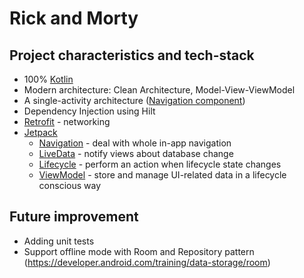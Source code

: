 # Rick and Morty

## Project characteristics and tech-stack

* 100% [Kotlin](https://kotlinlang.org/)
* Modern architecture: Clean Architecture, Model-View-ViewModel
* A single-activity architecture ([Navigation component](https://developer.android.com/guide/navigation/navigation-getting-started))
* Dependency Injection using Hilt
* [Retrofit](https://square.github.io/retrofit/) - networking
* [Jetpack](https://developer.android.com/jetpack)
    * [Navigation](https://developer.android.com/topic/libraries/architecture/navigation/) - deal with whole in-app navigation
    * [LiveData](https://developer.android.com/topic/libraries/architecture/livedata) - notify views about database change
    * [Lifecycle](https://developer.android.com/topic/libraries/architecture/lifecycle) - perform an action when lifecycle state changes
    * [ViewModel](https://developer.android.com/topic/libraries/architecture/viewmodel) - store and manage UI-related data in a lifecycle conscious way

## Future improvement

* Adding unit tests
* Support offline mode with Room and Repository pattern (https://developer.android.com/training/data-storage/room)